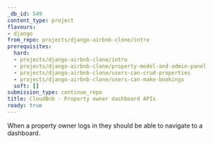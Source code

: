 ```yaml
---
_db_id: 549
content_type: project
flavours:
- django
from_repo: projects/django-airbnb-clone/intro
prerequisites:
  hard:
  - projects/django-airbnb-clone/intro
  - projects/django-airbnb-clone/property-model-and-admin-panel
  - projects/django-airbnb-clone/users-can-crud-properties
  - projects/django-airbnb-clone/users-can-make-bookings
  soft: []
submission_type: continue_repo
title: CloudBnb - Property owner dashboard APIs
ready: true
---
```



When a property owner logs in they should be able to navigate to a dashboard.